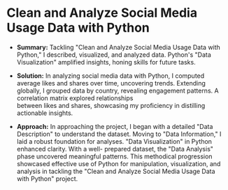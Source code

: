 # Clean and Analyze Social Media Usage Data with Python

- **Summary:**
  Tackling "Clean and Analyze Social Media Usage Data with Python," I described, visualized, and analyzed data. Python's "Data Visualization" amplified insights, honing skills for future tasks.



- **Solution:**
  In analyzing social media data with Python, I computed average likes and shares over time, uncovering trends. Extending globally, I grouped data by country, revealing engagement patterns. A correlation matrix explored relationships   
  between likes and shares, showcasing my proficiency in distilling actionable insights.



- **Approach:**
  In approaching the project, I began with a detailed "Data Description" to understand the dataset. Moving to "Data Information," I laid a robust foundation for analyses. "Data Visualization" in Python enhanced clarity. With a well- 
  prepared dataset, the "Data Analysis" phase uncovered meaningful patterns. This methodical progression showcased effective use of Python for manipulation, visualization, and analysis in tackling the "Clean and Analyze Social Media Usage 
  Data with Python" project. 
